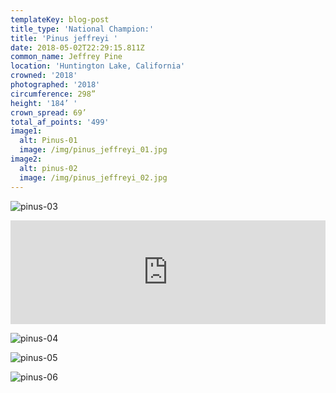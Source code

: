 ```yaml
---
templateKey: blog-post
title_type: 'National Champion:'
title: 'Pinus jeffreyi '
date: 2018-05-02T22:29:15.811Z
common_name: Jeffrey Pine
location: 'Huntington Lake, California'
crowned: '2018'
photographed: '2018'
circumference: 298”
height: '184’ '
crown_spread: 69’
total_af_points: '499'
image1:
  alt: Pinus-01
  image: /img/pinus_jeffreyi_01.jpg
image2:
  alt: pinus-02
  image: /img/pinus_jeffreyi_02.jpg
---
```

![pinus-03](/img/pinus_jeffreyi_03.jpg "pinus-03")

<iframe width="100%" height="166" scrolling="no" frameborder="no" allow="autoplay" src="https://w.soundcloud.com/player/?url=https%3A//api.soundcloud.com/tracks/622360563&color=%23ff5500&auto_play=false&hide_related=false&show_comments=true&show_user=true&show_reposts=false&show_teaser=true"></iframe>

![pinus-04](/img/pinus_jeffreyi_04.jpg "pinus-04")

![pinus-05](/img/pinus_jeffreyi_05.jpg "pinus-05")

![pinus-06](/img/pinus_jeffreyi_06.jpg "pinus-06")
